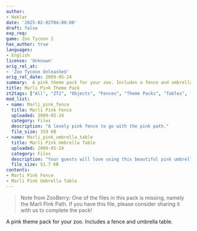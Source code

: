 ```yaml
---
author:
- Heklar
date: '2025-02-02T04:00:00'
draft: false
exp_req:
game: Zoo Tycoon 2
has_author: true
languages:
- English
license: 'Unknown'
orig_rel_at:
- 'Zoo Tycoon Unleashed'
orig_rel_date: 2009-05-24
summary:  A pink theme pack for your zoo. Includes a fence and umbrella table.
title: Marli Pink Theme Pack
zt2tags: ["All", "ZT2", "Objects", "Fences", "Theme Packs", "Tables", "Holidays", "Valentine's Day"]
mod_list:
- name: Marli_pink_fence
  title: Marli Pink Fence
  uploaded: 2009-05-24
  category: Files
  description: "A lovely pink fence to go with the pink path."
  file_size: 359 KB
- name: Marli_pink_umbrella_table
  title: Marli Pink Umbrella Table
  uploaded: 2009-05-24
  category: Files
  description: "Your guests will love using this beautiful pink umbrella table."
  file_size: 51.7 KB
contents:
- Marli Pink Fence
- Marli Pink Umbrella Table
---
```


> Note from ZooBerry: One of the files in this pack is missing, namely the Marli Pink Path. If you have this file, please consider sharing it with us to complete the pack!

A pink theme pack for your zoo. Includes a fence and umbrella table. 



